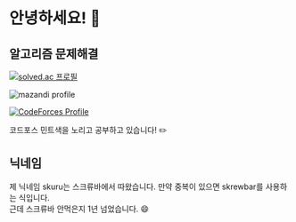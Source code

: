 # 안녕하세요! 👋

## 알고리즘 문제해결

[![solved.ac
프로필](http://mazassumnida.wtf/api/v2/generate_badge?boj=skuru)](https://solved.ac/skuru)

![mazandi profile](http://mazandi.herokuapp.com/api?handle=skuru&theme=warm)

[![CodeForces Profile](https://cf.leed.at?id=skuru)](https://codeforces.com/profile/skuru)

코드포스 민트색을 노리고 공부하고 있습니다! ✏️  

## 닉네임

제 닉네임 skuru는 스크류바에서 따왔습니다. 만약 중복이 있으면 skrewbar를 사용하는 식입니다.  
근데 스크류바 안먹은지 1년 넘었습니다. 😄

<!--
**skrewbar/skrewbar** is a ✨ _special_ ✨ repository because its `README.md` (this file) appears on your GitHub profile.

Here are some ideas to get you started:

- 🔭 I’m currently working on ...
- 🌱 I’m currently learning ...
- 👯 I’m looking to collaborate on ...
- 🤔 I’m looking for help with ...
- 💬 Ask me about ...
- 📫 How to reach me: ...
- 😄 Pronouns: ...
- ⚡ Fun fact: ...
-->
